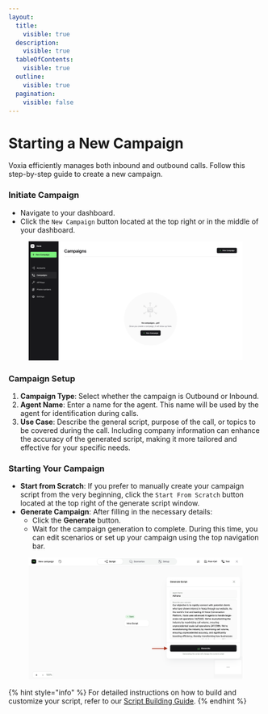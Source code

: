 ```yaml
---
layout:
  title:
    visible: true
  description:
    visible: true
  tableOfContents:
    visible: true
  outline:
    visible: true
  pagination:
    visible: false
---
```


# Starting a New Campaign

Voxia efficiently manages both inbound and outbound calls. Follow this step-by-step guide to create a new campaign.

### Initiate Campaign

* Navigate to your dashboard.
* Click the `New Campaign` button located at the top right or in the middle of your dashboard.

<figure><img src="../.gitbook/assets/image (13).png" alt=""><figcaption></figcaption></figure>

### Campaign Setup

1. **Campaign Type**: Select whether the campaign is Outbound or Inbound.
2. **Agent Name**: Enter a name for the agent. This name will be used by the agent for identification during calls.
3. **Use Case**: Describe the general script, purpose of the call, or topics to be covered during the call. Including company information can enhance the accuracy of the generated script, making it more tailored and effective for your specific needs.

### Starting Your Campaign

* **Start from Scratch**: If you prefer to manually create your campaign script from the very beginning, click the `Start From Scratch` button located at the top right of the generate script window.
* **Generate Campaign**: After filling in the necessary details:
  * Click the **Generate** button.
  * Wait for the campaign generation to complete. During this time, you can edit scenarios or set up your campaign using the top navigation bar.

<figure><img src="../.gitbook/assets/Screenshot 2025-02-14 at 12.14.55 (1).png" alt=""><figcaption></figcaption></figure>



{% hint style="info" %}
For detailed instructions on how to build and customize your script, refer to our [Script Building Guide](campaign-script.md).
{% endhint %}
